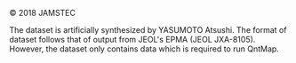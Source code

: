 © 2018 JAMSTEC

The dataset is artificially synthesized by YASUMOTO Atsushi.
The format of dataset follows that of output from JEOL's EPMA (JEOL JXA-8105).
However, the dataset only contains data which is required to run QntMap.

